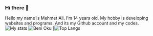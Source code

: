### Hi there 👋

Hello my name is Mehmet Ali. I'm 14 years old. My hobby is developing websites and programs. And its my Github account and my codes.
![My stats](https://github-readme-stats.vercel.app/api?username=Mehmetali345&show_icons=true&theme=merko) ![Beni Oku](https://github-readme-stats.vercel.app/api/pin/?username=Mehmetali345&repo=site)
[![Top Langs](https://github-readme-stats.vercel.app/api/top-langs/?username=Mehmetali345&exclude_repo=dcutilities)

